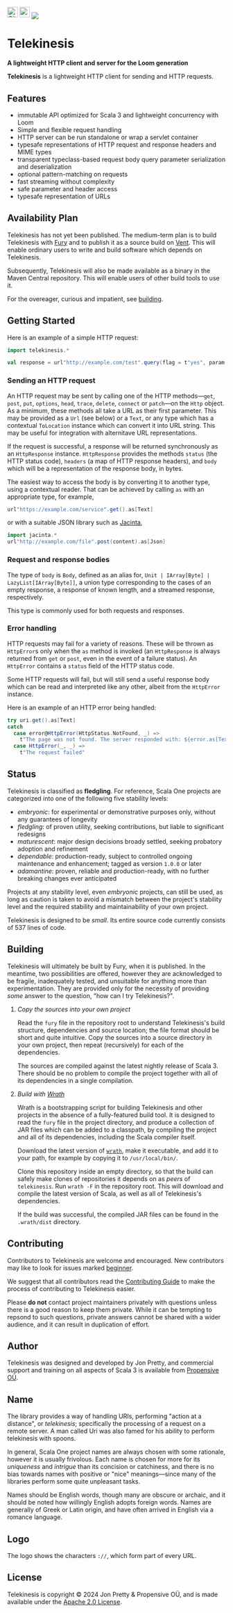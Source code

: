 [<img alt="GitHub Workflow" src="https://img.shields.io/github/actions/workflow/status/propensive/telekinesis/main.yml?style=for-the-badge" height="24">](https://github.com/propensive/telekinesis/actions)
[<img src="https://img.shields.io/discord/633198088311537684?color=8899f7&label=DISCORD&style=for-the-badge" height="24">](https://discord.gg/7b6mpF6Qcf)
<img src="/doc/images/github.png" valign="middle">

# Telekinesis

__A lightweight HTTP client and server for the Loom generation__

__Telekinesis__ is a lightweight HTTP client for sending and HTTP requests.

## Features

- immutable API optimized for Scala 3 and lightweight concurrency with Loom
- Simple and flexible request handling
- HTTP server can be run standalone or wrap a servlet container
- typesafe representations of HTTP request and response headers and MIME types
- transparent typeclass-based request body query parameter serialization and deserialization
- optional pattern-matching on requests
- fast streaming without complexity
- safe parameter and header access
- typesafe representation of URLs

## Availability Plan

Telekinesis has not yet been published. The medium-term plan is to build Telekinesis
with [Fury](https://github.com/propensive/fury) and to publish it as a source build on
[Vent](https://github.com/propensive/vent). This will enable ordinary users to write and build
software which depends on Telekinesis.

Subsequently, Telekinesis will also be made available as a binary in the Maven
Central repository. This will enable users of other build tools to use it.

For the overeager, curious and impatient, see [building](#building).

## Getting Started

Here is an example of a simple HTTP request:

```scala
import telekinesis.*

val response = url"http://example.com/test".query(flag = t"yes", param = t"7").get().as[Text]
```

### Sending an HTTP request

An HTTP request may be sent by calling one of the HTTP methods—`get`, `post`, `put`, `options`, `head`, `trace`,
`delete`, `connect` or `patch`—on the `Http` object. As a minimum, these methods all take a URL as their first
parameter. This may be provided as a `Url` (see below) or a `Text`, or any type which has a contextual
`ToLocation` instance which can convert it into URL string. This may be useful for integration with alternitave
URL representations.

If the request is successful, a response will be returned synchronously as an `HttpResponse` instance.
`HttpResponse` provides the methods `status` (the HTTP status code), `headers` (a map of HTTP response headers),
and `body` which will be a representation of the response body, in bytes.

The easiest way to access the body is by converting it to another type, using a contextual reader. That can be
achieved by calling `as` with an appropriate type, for example,
```scala
url"https://example.com/service".get().as[Text]
```
or with a suitable JSON library such as [Jacinta](https://propensive.com/opensource/jacinta/),
```scala
import jacinta.*
url"http://example.com/file".post(content).as[Json]
```

### Request and response bodies

The type of `body` is `Body`, defined as an alias for, `Unit | IArray[Byte] | LazyList[IArray[Byte]]`, a union
type corresponding to the cases of an empty response, a response of known length, and a streamed response,
respectively.

This type is commonly used for both requests and responses.

### Error handling

HTTP requests may fail for a variety of reasons. These will be thrown as `HttpError`s only when the `as` method
is invoked (an `HttpResponse` is always returned from `get` or `post`, even in the event of a failure status).
An `HttpError` contains a `status` field of the HTTP status code.

Some HTTP requests will fail, but will still send a useful response body which can be read and interpreted like
any other, albeit from the `HttpError` instance.

Here is an example of an HTTP error being handled:

```scala
try uri.get().as[Text]
catch
  case error@HttpError(HttpStatus.NotFound, _) =>
    t"The page was not found. The server responded with: ${error.as[Text]}"
  case HttpError(_, _) =>
    t"The request failed"
```






## Status

Telekinesis is classified as __fledgling__. For reference, Scala One projects are
categorized into one of the following five stability levels:

- _embryonic_: for experimental or demonstrative purposes only, without any guarantees of longevity
- _fledgling_: of proven utility, seeking contributions, but liable to significant redesigns
- _maturescent_: major design decisions broady settled, seeking probatory adoption and refinement
- _dependable_: production-ready, subject to controlled ongoing maintenance and enhancement; tagged as version `1.0.0` or later
- _adamantine_: proven, reliable and production-ready, with no further breaking changes ever anticipated

Projects at any stability level, even _embryonic_ projects, can still be used,
as long as caution is taken to avoid a mismatch between the project's stability
level and the required stability and maintainability of your own project.

Telekinesis is designed to be _small_. Its entire source code currently consists
of 537 lines of code.

## Building

Telekinesis will ultimately be built by Fury, when it is published. In the
meantime, two possibilities are offered, however they are acknowledged to be
fragile, inadequately tested, and unsuitable for anything more than
experimentation. They are provided only for the necessity of providing _some_
answer to the question, "how can I try Telekinesis?".

1. *Copy the sources into your own project*
   
   Read the `fury` file in the repository root to understand Telekinesis's build
   structure, dependencies and source location; the file format should be short
   and quite intuitive. Copy the sources into a source directory in your own
   project, then repeat (recursively) for each of the dependencies.

   The sources are compiled against the latest nightly release of Scala 3.
   There should be no problem to compile the project together with all of its
   dependencies in a single compilation.

2. *Build with [Wrath](https://github.com/propensive/wrath/)*

   Wrath is a bootstrapping script for building Telekinesis and other projects in
   the absence of a fully-featured build tool. It is designed to read the `fury`
   file in the project directory, and produce a collection of JAR files which can
   be added to a classpath, by compiling the project and all of its dependencies,
   including the Scala compiler itself.
   
   Download the latest version of
   [`wrath`](https://github.com/propensive/wrath/releases/latest), make it
   executable, and add it to your path, for example by copying it to
   `/usr/local/bin/`.

   Clone this repository inside an empty directory, so that the build can
   safely make clones of repositories it depends on as _peers_ of `telekinesis`.
   Run `wrath -F` in the repository root. This will download and compile the
   latest version of Scala, as well as all of Telekinesis's dependencies.

   If the build was successful, the compiled JAR files can be found in the
   `.wrath/dist` directory.

## Contributing

Contributors to Telekinesis are welcome and encouraged. New contributors may like
to look for issues marked
[beginner](https://github.com/propensive/telekinesis/labels/beginner).

We suggest that all contributors read the [Contributing
Guide](/contributing.md) to make the process of contributing to Telekinesis
easier.

Please __do not__ contact project maintainers privately with questions unless
there is a good reason to keep them private. While it can be tempting to
repsond to such questions, private answers cannot be shared with a wider
audience, and it can result in duplication of effort.

## Author

Telekinesis was designed and developed by Jon Pretty, and commercial support and
training on all aspects of Scala 3 is available from [Propensive
O&Uuml;](https://propensive.com/).



## Name

The library provides a way of handling URIs, performing "action at a distance",
or _telekinesis_; specifically the processing of a request on a remote server.
A man called Uri was also famed for his ability to perform telekinesis with
spoons.

In general, Scala One project names are always chosen with some rationale,
however it is usually frivolous. Each name is chosen for more for its
_uniqueness_ and _intrigue_ than its concision or catchiness, and there is no
bias towards names with positive or "nice" meanings—since many of the libraries
perform some quite unpleasant tasks.

Names should be English words, though many are obscure or archaic, and it
should be noted how willingly English adopts foreign words. Names are generally
of Greek or Latin origin, and have often arrived in English via a romance
language.

## Logo

The logo shows the characters `://`, which form part of every URL.

## License

Telekinesis is copyright &copy; 2024 Jon Pretty & Propensive O&Uuml;, and
is made available under the [Apache 2.0 License](/license.md).

